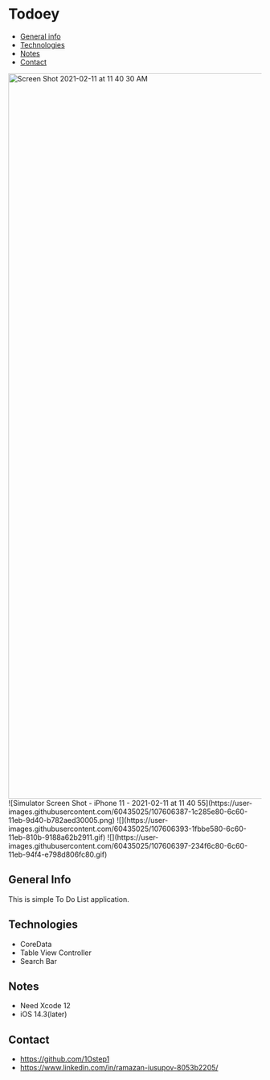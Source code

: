 # Todoey





* [General info](#general-info)
* [Technologies](#technoligies)
* [Notes](#notes)
* [Contact](#contact)

<img width="1440" alt="Screen Shot 2021-02-11 at 11 40 30 AM" src="https://user-images.githubusercontent.com/60435025/107606331-f26f3780-6c5f-11eb-9020-752908f2da88.png">
![Simulator Screen Shot - iPhone 11 - 2021-02-11 at 11 40 55](https://user-images.githubusercontent.com/60435025/107606387-1c285e80-6c60-11eb-9d40-b782aed30005.png)
![](https://user-images.githubusercontent.com/60435025/107606393-1fbbe580-6c60-11eb-810b-9188a62b2911.gif)
![](https://user-images.githubusercontent.com/60435025/107606397-234f6c80-6c60-11eb-94f4-e798d806fc80.gif)

## General Info

This is simple To Do List application.

## Technologies
* CoreData
* Table View Controller
* Search Bar

## Notes

* Need Xcode 12
* iOS 14.3(later)

## Contact

* https://github.com/1Ostep1
* https://www.linkedin.com/in/ramazan-iusupov-8053b2205/
